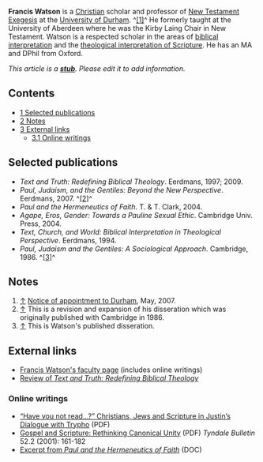 **Francis Watson** is a [Christian](Christian "Christian") scholar
and professor of [New Testament](New_Testament "New Testament")
[Exegesis](Exegesis "Exegesis") at the
[University of Durham](University_of_Durham "University of Durham").
^[[1]](#note-0)^ He formerly taught at the University of Aberdeen
where he was the Kirby Laing Chair in New Testament. Watson is a
respected scholar in the areas of
[biblical interpretation](Hermeneutics "Hermeneutics") and the
[theological interpretation of Scripture](Theological_interpretation_of_Scripture "Theological interpretation of Scripture").
He has an MA and DPhil from Oxford.

*This article is a **[stub](http://www.theopedia.com/Category:Theopedia_stubs "Category:Theopedia stubs")**. Please edit it to add information.*
## Contents

-   [1 Selected publications](#Selected_publications)
-   [2 Notes](#Notes)
-   [3 External links](#External_links)
    -   [3.1 Online writings](#Online_writings)


## Selected publications

-   *Text and Truth: Redefining Biblical Theology*. Eerdmans, 1997;
    2009.
-   *Paul, Judaism, and the Gentiles: Beyond the New Perspective*.
    Eerdmans, 2007. ^[[2]](#note-1)^
-   *Paul and the Hermeneutics of Faith*. T. & T. Clark, 2004.
-   *Agape, Eros, Gender: Towards a Pauline Sexual Ethic*.
    Cambridge Univ. Press, 2004.
-   *Text, Church, and World: Biblical Interpretation in Theological Perspective*.
    Eerdmans, 1994.
-   *Paul, Judaism and the Gentiles: A Sociological Approach*.
    Cambridge, 1986. ^[[3]](#note-2)^

## Notes

1.  [↑](#ref-0)
    [Notice of appointment to Durham](http://www.dur.ac.uk/theology.religion/about/news/?itemno=5405),
    May, 2007.
2.  [↑](#ref-1) This is a revision and expansion of his disseration
    which was originally published with Cambridge in 1986.
3.  [↑](#ref-2) This is Watson's published disseration.

## External links

-   [Francis Watson's faculty page](http://www.dur.ac.uk/theology.religion/staff/profile/?id=5560)
    (includes online writings)
-   [Review of *Text and Truth: Redefining Biblical Theology*](http://www.beginningwithmoses.org/library/revtextandtruth.htm)

### Online writings

-   [“Have you not read…?” Christians, Jews and Scripture in Justin’s Dialogue with Trypho](http://www.google.com/url?sa=t&ct=res&cd=30&url=http://www.earlychurch.org.uk/pdf/scripture_watson.pdf)
    (PDF)
-   [Gospel and Scripture: Rethinking Canonical Unity](http://tyndalehouse.com/tynbul/library/TynBull_2001_52_2_01_Watson_GospelScripture.pdf)
    (PDF) *Tyndale Bulletin* 52.2 (2001): 161-182
-   [Excerpt from *Paul and the Hermeneutics of Faith*](http://www.abdn.ac.uk/divinity/documents/Paul-and-the-hermeneutics-of-faith.doc)
    (DOC)



